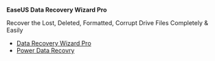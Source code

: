 **EaseUS Data Recovery Wizard Pro**

<p>Recover the Lost, Deleted, Formatted, Corrupt Drive Files Completely & Easily</p>

- [Data Recovery Wizard Pro](https://www.easeus.com/datarecoverywizardpro/)
- [Power Data Recovry](https://www.minitool.com/data-recovery-software/)

```
 


```
